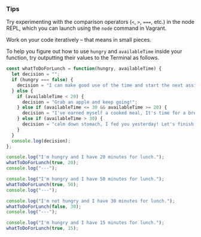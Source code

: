 ### Tips

Try experimenting with the comparison operators (`<`, `>`, `===`, etc.) in the node REPL, which you can launch using the `node` command in Vagrant.

Work on your code iteratively – that means in small pieces. 

To help you figure out how to use `hungry` and `availableTime` inside your function, try outputting their values to the Terminal as follows.

```javascript
const whatToDoForLunch = function(hungry, availableTime) {
  let decision = "";
  if (hungry === false) {
    decision = "I can make good use of the time and start the next assignment!";
  } else {
    if (availableTime < 20) {
      decision = "Grab an apple and keep going!";
    } else if (availableTime <= 30 && availableTime >= 20) {
      decision = "I've earned myself a cooked meal, It's time for a break!";
    } else if (availableTime > 30) {
      decision = "calm down stomach, I fed you yesterday! Let's finish the assignment, then I'll get you food!";
    }
  }
  console.log(decision);
};

console.log("I'm hungry and I have 20 minutes for lunch.");
whatToDoForLunch(true, 20);
console.log("---");

console.log("I'm hungry and I have 50 minutes for lunch.");
whatToDoForLunch(true, 50);
console.log("---");

console.log("I'm not hungry and I have 30 minutes for lunch.");
whatToDoForLunch(false, 30);
console.log("---");

console.log("I'm hungry and I have 15 minutes for lunch.");
whatToDoForLunch(true, 15);
```